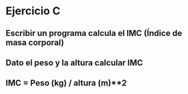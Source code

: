 # Ejercicio C
## Escribir un programa calcula el IMC (Índice de masa corporal)
## Dato el peso y la altura calcular IMC
## IMC = Peso (kg) / altura (m)**2